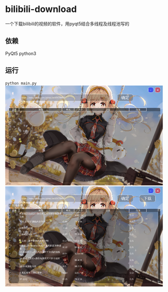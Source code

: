 # bilibili-download
一个下载bilibili的视频的软件，用pyqt5结合多线程及线程池写的  
## 依赖  
PyQt5 python3  
## 运行
`
python main.py
`   
![1](./img/1.png)
![2](./img/2.png)